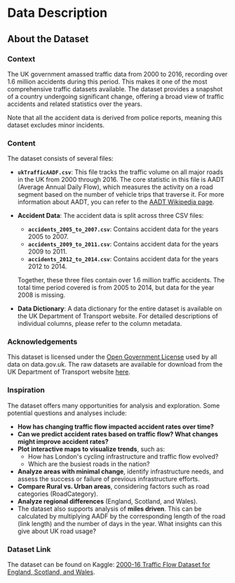 # Data Description

## About the Dataset

### Context
The UK government amassed traffic data from 2000 to 2016, recording over 1.6 million accidents during this period. This makes it one of the most comprehensive traffic datasets available. The dataset provides a snapshot of a country undergoing significant change, offering a broad view of traffic accidents and related statistics over the years.

Note that all the accident data is derived from police reports, meaning this dataset excludes minor incidents.

### Content
The dataset consists of several files:

- **`ukTrafficAADF.csv`**: This file tracks the traffic volume on all major roads in the UK from 2000 through 2016. The core statistic in this file is AADT (Average Annual Daily Flow), which measures the activity on a road segment based on the number of vehicle trips that traverse it. For more information about AADT, you can refer to the [AADT Wikipedia page](https://en.wikipedia.org/wiki/Average_annual_daily_traffic).
  
- **Accident Data**: The accident data is split across three CSV files:
  - **`accidents_2005_to_2007.csv`**: Contains accident data for the years 2005 to 2007.
  - **`accidents_2009_to_2011.csv`**: Contains accident data for the years 2009 to 2011.
  - **`accidents_2012_to_2014.csv`**: Contains accident data for the years 2012 to 2014.
  
  Together, these three files contain over 1.6 million traffic accidents. The total time period covered is from 2005 to 2014, but data for the year 2008 is missing.

- **Data Dictionary**: A data dictionary for the entire dataset is available on the UK Department of Transport website. For detailed descriptions of individual columns, please refer to the column metadata.

### Acknowledgements
This dataset is licensed under the [Open Government License](https://www.gov.uk/government/organisations/department-for-transport) used by all data on data.gov.uk. The raw datasets are available for download from the UK Department of Transport website [here](https://www.kaggle.com/datasets/daveianhickey/2000-16-traffic-flow-england-scotland-wales).

### Inspiration
The dataset offers many opportunities for analysis and exploration. Some potential questions and analyses include:
- **How has changing traffic flow impacted accident rates over time?**
- **Can we predict accident rates based on traffic flow? What changes might improve accident rates?**
- **Plot interactive maps to visualize trends**, such as:
  - How has London's cycling infrastructure and traffic flow evolved?
  - Which are the busiest roads in the nation?
- **Analyze areas with minimal change**, identify infrastructure needs, and assess the success or failure of previous infrastructure efforts.
- **Compare Rural vs. Urban areas**, considering factors such as road categories (RoadCategory).
- **Analyze regional differences** (England, Scotland, and Wales).
- The dataset also supports analysis of **miles driven**. This can be calculated by multiplying AADF by the corresponding length of the road (link length) and the number of days in the year. What insights can this give about UK road usage?

### Dataset Link
The dataset can be found on Kaggle: [2000-16 Traffic Flow Dataset for England, Scotland, and Wales](https://www.kaggle.com/datasets/daveianhickey/2000-16-traffic-flow-england-scotland-wales).
